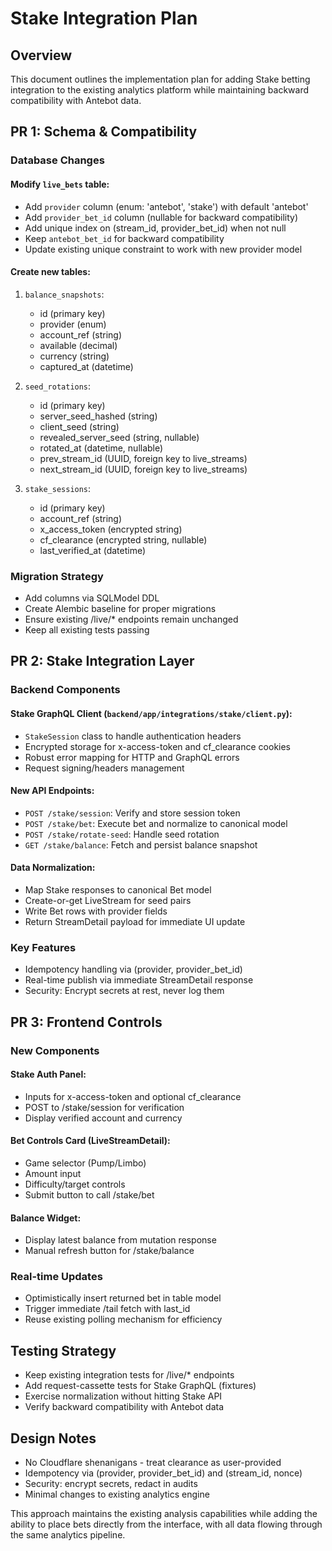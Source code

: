 # Stake Integration Plan

## Overview
This document outlines the implementation plan for adding Stake betting integration to the existing analytics platform while maintaining backward compatibility with Antebot data.

## PR 1: Schema & Compatibility

### Database Changes

#### Modify `live_bets` table:
- Add `provider` column (enum: 'antebot', 'stake') with default 'antebot'
- Add `provider_bet_id` column (nullable for backward compatibility)
- Add unique index on (stream_id, provider_bet_id) when not null
- Keep `antebot_bet_id` for backward compatibility
- Update existing unique constraint to work with new provider model

#### Create new tables:

1. `balance_snapshots`:
   - id (primary key)
   - provider (enum)
   - account_ref (string)
   - available (decimal)
   - currency (string)
   - captured_at (datetime)

2. `seed_rotations`:
   - id (primary key)
   - server_seed_hashed (string)
   - client_seed (string)
   - revealed_server_seed (string, nullable)
   - rotated_at (datetime, nullable)
   - prev_stream_id (UUID, foreign key to live_streams)
   - next_stream_id (UUID, foreign key to live_streams)

3. `stake_sessions`:
   - id (primary key)
   - account_ref (string)
   - x_access_token (encrypted string)
   - cf_clearance (encrypted string, nullable)
   - last_verified_at (datetime)

### Migration Strategy
- Add columns via SQLModel DDL
- Create Alembic baseline for proper migrations
- Ensure existing /live/* endpoints remain unchanged
- Keep all existing tests passing

## PR 2: Stake Integration Layer

### Backend Components

#### Stake GraphQL Client (`backend/app/integrations/stake/client.py`):
- `StakeSession` class to handle authentication headers
- Encrypted storage for x-access-token and cf_clearance cookies
- Robust error mapping for HTTP and GraphQL errors
- Request signing/headers management

#### New API Endpoints:
- `POST /stake/session`: Verify and store session token
- `POST /stake/bet`: Execute bet and normalize to canonical model
- `POST /stake/rotate-seed`: Handle seed rotation
- `GET /stake/balance`: Fetch and persist balance snapshot

#### Data Normalization:
- Map Stake responses to canonical Bet model
- Create-or-get LiveStream for seed pairs
- Write Bet rows with provider fields
- Return StreamDetail payload for immediate UI update

### Key Features
- Idempotency handling via (provider, provider_bet_id)
- Real-time publish via immediate StreamDetail response
- Security: Encrypt secrets at rest, never log them

## PR 3: Frontend Controls

### New Components

#### Stake Auth Panel:
- Inputs for x-access-token and optional cf_clearance
- POST to /stake/session for verification
- Display verified account and currency

#### Bet Controls Card (LiveStreamDetail):
- Game selector (Pump/Limbo)
- Amount input
- Difficulty/target controls
- Submit button to call /stake/bet

#### Balance Widget:
- Display latest balance from mutation response
- Manual refresh button for /stake/balance

### Real-time Updates
- Optimistically insert returned bet in table model
- Trigger immediate /tail fetch with last_id
- Reuse existing polling mechanism for efficiency

## Testing Strategy
- Keep existing integration tests for /live/* endpoints
- Add request-cassette tests for Stake GraphQL (fixtures)
- Exercise normalization without hitting Stake API
- Verify backward compatibility with Antebot data

## Design Notes
- No Cloudflare shenanigans - treat clearance as user-provided
- Idempotency via (provider, provider_bet_id) and (stream_id, nonce)
- Security: encrypt secrets, redact in audits
- Minimal changes to existing analytics engine

This approach maintains the existing analysis capabilities while adding the ability to place bets directly from the interface, with all data flowing through the same analytics pipeline.